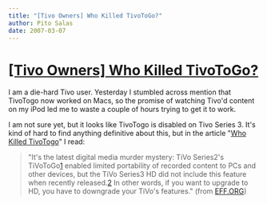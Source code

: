 ```yaml
---
title: "[Tivo Owners] Who Killed TivoToGo?"
author: Pito Salas
date: 2007-03-07
---
```

# [[Tivo Owners] Who Killed TivoToGo?](None)




I am a die-hard Tivo user. Yesterday I stumbled across mention that TivoTogo
now worked on Macs, so the promise of watching Tivo'd content on my iPod led
me to waste a couple of hours trying to get it to work.

I am not sure yet, but it looks like TivoTogo is disabled on Tivo Series 3.
It's kind of hard to find anything definitive about this, but in the article
"[Who Killed TivoTogo](<http://www.eff.org/IP/pnp/cablewp.php>)" I read:

> "It's the latest digital media murder mystery: TiVo Series2's
> TiVoToGo[1](<http://www.eff.org/IP/pnp/cablewp.php#1>) enabled limited
> portability of recorded content to PCs and other devices, but the TiVo
> Series3 HD did not include this feature when recently
> released.[2](<http://www.eff.org/IP/pnp/2>) In other words, if you want to
> upgrade to HD, you have to downgrade your TiVo's features." (from
> [EFF.ORG](<http://www.eff.org/IP/pnp/cablewp.php>))


